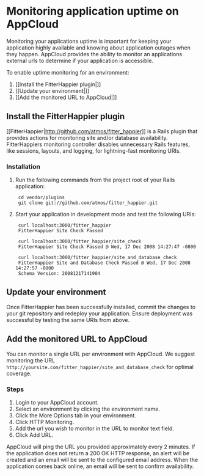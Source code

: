 # Monitoring application uptime on AppCloud

Monitoring your applications uptime is important for keeping your 
application highly available and knowing about application outages when they happen.
AppCloud provides the ability to monitor an applications external
urls to determine if your application is accessible.

To enable uptime monitoring for an environment:

1. [[Install the FitterHappier plugin|]]
2. [[Update your environment|]]
3. [[Add the monitored URL to AppCloud|]]

## Install the FitterHappier plugin

[[FitterHappier|http://github.com/atmos/fitter_happier]] is a Rails plugin that provides actions for monitoring site and/or database availability. FitterHappiers monitoring controller disables unnecessary Rails features, like sessions, layouts, and logging, for lightning-fast monitoring URIs.

### Installation

1. Run the following commands from the project root of your Rails application:

        cd vendor/plugins
        git clone git://github.com/atmos/fitter_happier.git

2. Start your application in development mode and test the following URIs:

        curl localhost:3000/fitter_happier
        FitterHappier Site Check Passed

        curl localhost:3000/fitter_happier/site_check
        FitterHappier Site Check Passed @ Wed, 17 Dec 2008 14:27:47 -0800

        curl localhost:3000/fitter_happier/site_and_database_check
        FitterHappier Site and Database Check Passed @ Wed, 17 Dec 2008 14:27:57 -0800
        Schema Version: 20081217141904


## Update your environment

Once FitterHappier has been successfully installed, commit the changes to your git repository 
and redeploy your application. Ensure deployment was successful by testing the same URIs from above.

## Add the monitored URL to AppCloud

You can monitor a single URL per environment with AppCloud.  We suggest monitoring the 
URL `http://yoursite.com/fitter_happier/site_and_database_check` for optimal coverage.

### Steps

  1. Login to your AppCloud account.
  2. Select an environment by clicking the environment name.
  3. Click the More Options tab in your environment.
  4. Click HTTP Monitoring.
  5. Add the url you wish to monitor in the URL to monitor text field.
  6. Click Add URL.

AppCloud will ping the URL you provided approximately every 2 minutes.  If the application does not return a
200 OK HTTP response, an alert will be created and an email will be sent to the configured email address.
When the application comes back online, an email will be sent to confirm availability.